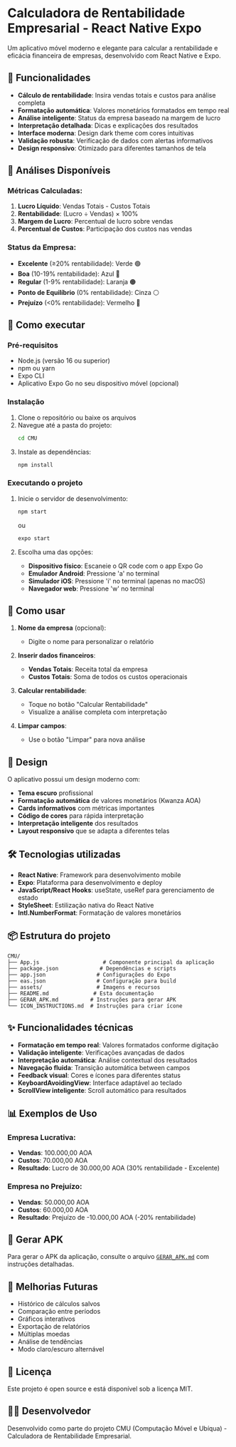 # Calculadora de Rentabilidade Empresarial - React Native Expo

Um aplicativo móvel moderno e elegante para calcular a rentabilidade e eficácia financeira de empresas, desenvolvido com React Native e Expo.

## 🎯 Funcionalidades

- **Cálculo de rentabilidade**: Insira vendas totais e custos para análise completa
- **Formatação automática**: Valores monetários formatados em tempo real
- **Análise inteligente**: Status da empresa baseado na margem de lucro
- **Interpretação detalhada**: Dicas e explicações dos resultados
- **Interface moderna**: Design dark theme com cores intuitivas
- **Validação robusta**: Verificação de dados com alertas informativos
- **Design responsivo**: Otimizado para diferentes tamanhos de tela

## 💼 Análises Disponíveis

### Métricas Calculadas:
1. **Lucro Líquido**: Vendas Totais - Custos Totais
2. **Rentabilidade**: (Lucro ÷ Vendas) × 100%
3. **Margem de Lucro**: Percentual de lucro sobre vendas
4. **Percentual de Custos**: Participação dos custos nas vendas

### Status da Empresa:
- **Excelente** (≥20% rentabilidade): Verde 🟢
- **Boa** (10-19% rentabilidade): Azul 🔵
- **Regular** (1-9% rentabilidade): Laranja 🟠
- **Ponto de Equilíbrio** (0% rentabilidade): Cinza ⚪
- **Prejuízo** (<0% rentabilidade): Vermelho 🔴

## 🚀 Como executar

### Pré-requisitos

- Node.js (versão 16 ou superior)
- npm ou yarn
- Expo CLI
- Aplicativo Expo Go no seu dispositivo móvel (opcional)

### Instalação

1. Clone o repositório ou baixe os arquivos
2. Navegue até a pasta do projeto:
   ```bash
   cd CMU
   ```
3. Instale as dependências:
   ```bash
   npm install
   ```

### Executando o projeto

1. Inicie o servidor de desenvolvimento:
   ```bash
   npm start
   ```
   ou
   ```bash
   expo start
   ```

2. Escolha uma das opções:
   - **Dispositivo físico**: Escaneie o QR code com o app Expo Go
   - **Emulador Android**: Pressione 'a' no terminal
   - **Simulador iOS**: Pressione 'i' no terminal (apenas no macOS)
   - **Navegador web**: Pressione 'w' no terminal

## 📱 Como usar

1. **Nome da empresa** (opcional):
   - Digite o nome para personalizar o relatório

2. **Inserir dados financeiros**:
   - **Vendas Totais**: Receita total da empresa
   - **Custos Totais**: Soma de todos os custos operacionais

3. **Calcular rentabilidade**:
   - Toque no botão "Calcular Rentabilidade"
   - Visualize a análise completa com interpretação

4. **Limpar campos**:
   - Use o botão "Limpar" para nova análise

## 🎨 Design

O aplicativo possui um design moderno com:
- **Tema escuro** profissional
- **Formatação automática** de valores monetários (Kwanza AOA)
- **Cards informativos** com métricas importantes
- **Código de cores** para rápida interpretação
- **Interpretação inteligente** dos resultados
- **Layout responsivo** que se adapta a diferentes telas

## 🛠️ Tecnologias utilizadas

- **React Native**: Framework para desenvolvimento mobile
- **Expo**: Plataforma para desenvolvimento e deploy
- **JavaScript/React Hooks**: useState, useRef para gerenciamento de estado
- **StyleSheet**: Estilização nativa do React Native
- **Intl.NumberFormat**: Formatação de valores monetários

## 📦 Estrutura do projeto

```
CMU/
├── App.js                    # Componente principal da aplicação
├── package.json             # Dependências e scripts
├── app.json                # Configurações do Expo
├── eas.json                # Configuração para build
├── assets/                 # Imagens e recursos
├── README.md              # Esta documentação
├── GERAR_APK.md          # Instruções para gerar APK
└── ICON_INSTRUCTIONS.md  # Instruções para criar ícone
```

## ✨ Funcionalidades técnicas

- **Formatação em tempo real**: Valores formatados conforme digitação
- **Validação inteligente**: Verificações avançadas de dados
- **Interpretação automática**: Análise contextual dos resultados
- **Navegação fluida**: Transição automática between campos
- **Feedback visual**: Cores e ícones para diferentes status
- **KeyboardAvoidingView**: Interface adaptável ao teclado
- **ScrollView inteligente**: Scroll automático para resultados

## 📊 Exemplos de Uso

### Empresa Lucrativa:
- **Vendas**: 100.000,00 AOA
- **Custos**: 70.000,00 AOA
- **Resultado**: Lucro de 30.000,00 AOA (30% rentabilidade - Excelente)

### Empresa no Prejuízo:
- **Vendas**: 50.000,00 AOA
- **Custos**: 60.000,00 AOA
- **Resultado**: Prejuízo de -10.000,00 AOA (-20% rentabilidade)

## 📱 Gerar APK

Para gerar o APK da aplicação, consulte o arquivo [`GERAR_APK.md`](GERAR_APK.md) com instruções detalhadas.

## 🎯 Melhorias Futuras

- Histórico de cálculos salvos
- Comparação entre períodos
- Gráficos interativos
- Exportação de relatórios
- Múltiplas moedas
- Análise de tendências
- Modo claro/escuro alternável

## 📄 Licença

Este projeto é open source e está disponível sob a licença MIT.

## 👨‍💻 Desenvolvedor

Desenvolvido como parte do projeto CMU (Computação Móvel e Ubíqua) - Calculadora de Rentabilidade Empresarial.
